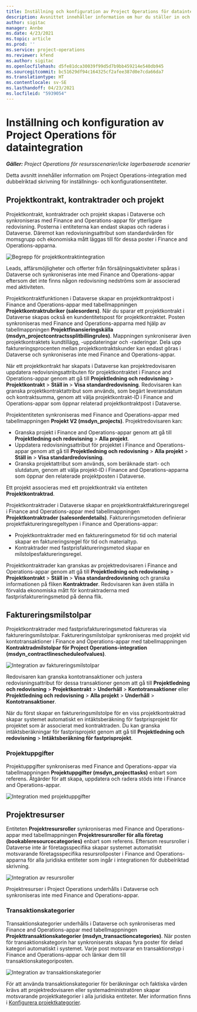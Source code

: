 ```yaml
---
title: Inställning och konfiguration av Project Operations för dataintegration
description: Avsnittet innehåller information om hur du ställer in och konfigurerar Project Operations-mappningar med dubbelriktad skrivning.
author: sigitac
manager: Annbe
ms.date: 4/23/2021
ms.topic: article
ms.prod: ''
ms.service: project-operations
ms.reviewer: kfend
ms.author: sigitac
ms.openlocfilehash: d5fe81dca30039f99d5d7b9bb459214e540db945
ms.sourcegitcommit: bc51629df94c164325cf2afee387d0e7cda66da7
ms.translationtype: HT
ms.contentlocale: sv-SE
ms.lasthandoff: 04/23/2021
ms.locfileid: "5939054"
---
```

# <a name="project-operations-setup-and-configuration-data-integration"></a>Inställning och konfiguration av Project Operations för dataintegration

_**Gäller:** Project Operations för resursscenarier/icke lagerbaserade scenarier_

Detta avsnitt innehåller information om Project Operations-integration med dubbelriktad skrivning för inställnings- och konfigurationsentiteter.

## <a name="project-contracts-contract-lines-and-projects"></a>Projektkontrakt, kontraktrader och projekt

Projektkontrakt, kontraktrader och projekt skapas i Dataverse och synkroniseras med Finance and Operations-appar för ytterligare redovisning. Posterna i entiteterna kan endast skapas och raderas i Dataverse. Däremot kan redovisningsattribut som standardvärden för momsgrupp och ekonomiska mått läggas till för dessa poster i Finance and Operations-apparna.

  ![Begrepp för projektkontraktintegration](./media/1ProjectContract.jpg)

Leads, affärsmöjligheter och offerter från försäljningsaktiviteter spåras i Dataverse och synkroniseras inte med Finance and Operations-appar eftersom det inte finns någon redovisning nedströms som är associerad med aktiviteten.

Projektkontraktfunktionen i Dataverse skapar en projektkontraktpost i Finance and Operations-appar med tabellmappningen **Projektkontraktrubriker (salesorders)**. När du sparar ett projektkontrakt i Dataverse skapas också en kundentitetspost för projektkontraktet. Posten synkroniseras med Finance and Operations-apparna med hjälp av tabellmappningen **Projektfinansieringskälla (msdyn\_projectcontractssplitbillingrules)**. Mappningen synkroniserar även projektkontraktets kundtillägg, -uppdateringar och -raderingar. Dela upp faktureringsprocenten mellan projektkontraktskunder kan endast göras i Dataverse och synkroniseras inte med Finance and Operations-appar.

När ett projektkontrakt har skapats i Dataverse kan projektredovisaren uppdatera redovisningsattributen för projektkontraktet i Finance and Operations-appar genom att gå till **Projektledning och redovisning** >  **Projektkontrakt**  > **Ställ in** > **Visa standardredovisning**. Redovisaren kan granska projektkontraktattribut som används, som begärt leveransdatum och kontraktsumma, genom att välja projektkontrakt-ID i Finance and Operations-appar som öppnar relaterad projektkontraktpost i Dataverse.

Projektentiteten synkroniseras med Finance and Operations-appar med tabellmappningen **Projekt V2 (msdyn\_projects)**. Projektredovisaren kan:

  - Granska projekt i Finance and Operations-appar genom att gå till **Projektledning och redovisning** > **Alla projekt**. 
  - Uppdatera redovisningsattribut för projektet i Finance and Operations-appar genom att gå till **Projektledning och redovisning** > **Alla projekt** > **Ställ in** > **Visa standardredovisning**.  
  - Granska projektattribut som används, som beräknade start- och slutdatum, genom att välja projekt-ID i Finance and Operations-apparna som öppnar den relaterade projektposten i Dataverse.

Ett projekt associeras med ett projektkontrakt via entiteten **Projektkontraktrad**.

Projektkontraktrader i Dataverse skapar en projektkontraktfaktureringsregel i Finance and Operations-appar med tabellmappningen **Projektkontraktrader (salesorderdetails)**. Faktureringsmetoden definierar projektfaktureringsregeltypen i Finance and Operations-appar:

  - Projektkontraktrader med en faktureringsmetod för tid och material skapar en faktureringsregel för tid och materialtyp.
  - Kontraktrader med fastprisfaktureringsmetod skapar en milstolpesfaktureringsregel.

Projektkontraktrader kan granskas av projektredovisaren i Finance and Operations-appar genom att gå till **Projektledning och redovisning** > **Projektkontrakt** > **Ställ in** > **Visa standardredovisning** och granska informationen på fliken **Kontraktrader**. Redovisaren kan även ställa in förvalda ekonomiska mått för kontraktraderna med fastprisfaktureringsmetod på denna flik.

## <a name="billing-milestones"></a>Faktureringsmilstolpar

Projektkontraktrader med fastprisfaktureringsmetod faktureras via faktureringsmilstolpar. Faktureringsmilstolpar synkroniseras med projekt vid kontotransaktioner i Finance and Operations-appar med tabellmappningen **Kontraktradmilstolpar för Project Operations-integration (msdyn\_contractlinescheduleofvalues)**.

  ![Integration av faktureringsmilstolpar](./media/2Milestones.jpg)

Redovisaren kan granska kontotransaktioner och justera redovisningsattribut för dessa transaktioner genom att gå till **Projektledning och redovisning** > **Projektkontrakt** > **Underhåll** > **Kontotransaktioner** eller **Projektledning och redovisning** > **Alla projekt** > **Underhåll** > **Kontotransaktioner**.

När du först skapar en faktureringsmilstolpe för en viss projektkontraktrad skapar systemet automatiskt en intäktsberäkning för fastprisprojekt för projektet som är associerat med kontraktraden. Du kan granska intäktsberäkningar för fastprisprojekt genom att gå till **Projektledning och redovisning** > **Intäktsberäkning för fastprisprojekt**.

### <a name="project-tasks"></a>Projektuppgifter

Projektuppgifter synkroniseras med Finance and Operations-appar via tabellmappningen **Projektuppgifter (msdyn\_projecttasks)** enbart som referens. Åtgärder för att skapa, uppdatera och radera stöds inte i Finance and Operations-appar.

  ![Integration med projektuppgifter](./media/3Tasks.jpg)

## <a name="project-resources"></a>Projektresurser

Entiteten **Projektresursroller** synkroniseras med Finance and Operations-appar med tabellmappningen **Projektresursroller för alla företag (bookableresourcecategories)** enbart som referens. Eftersom resursroller i Dataverse inte är företagsspecifika skapar systemet automatiskt motsvarande företagsspecifika resursrollposter i Finance and Operations-apparna för alla juridiska entiteter som ingår i integrationen för dubbelriktad skrivning.

![Integration av resursroller](./media/5Resources.jpg)

Projektresurser i Project Operations underhålls i Dataverse och synkroniseras inte med Finance and Operations-appar.

### <a name="transaction-categories"></a>Transaktionskategorier

Transaktionskategorier underhålls i Dataverse och synkroniseras med Finance and Operations-appar med tabellmappningen **Projekttransaktionskategorier (msdyn\_transactioncategories)**. När posten för transaktionskategorin har synkroniserats skapas fyra poster för delad kategori automatiskt i systemet. Varje post motsvarar en transaktionstyp i Finance and Operations-appar och länkar dem till transaktionskategoriposten.

![Integration av transaktionskategorier](./media/4TransactionCategories.jpg)

För att använda transaktionskategorier för beräkningar och faktiska värden krävs att projektredovisaren eller systemadministratören skapar motsvarande projektkategorier i alla juridiska entiteter. Mer information finns i [Konfigurera projektkategorier](../project-accounting/configure-project-categories.md).
